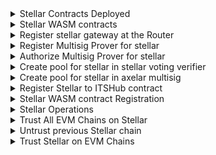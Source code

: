 <details>
<summary>Stellar Contracts Deployed</summary>

| Contract                  | TX                                                                                                          | CMD                                                                                                                                   |
| ------------------------- | ----------------------------------------------------------------------------------------------------------- | ------------------------------------------------------------------------------------------------------------------------------------- |
| `AxelarGateway`           | https://stellar.expert/explorer/testnet/tx/6f9502c78a4ee9ae7299d3ab21da3c81ddfe1a30bd87bb0c2ffb057f532af31b | `node stellar/deploy-contract.js deploy AxelarGateway --version v1.0.0 --minimum-rotation-delay 3600 --previous-signers-retention 15` |
| `AxelarOperators`         | https://stellar.expert/explorer/testnet/tx/1dcf9f86d789491bc309afbb1bf410e5ae31f57b07e1826449ef1fec76fdddde | `node stellar/deploy-contract.js deploy AxelarOperators --version v1.0.0`                                                             |
| `AxelarGasService`        | https://stellar.expert/explorer/testnet/tx/86dca8168173ca1554ceb895bfcc9e0b5265a0ea99af9bdd672919e8dd64cfb5 | `node stellar/deploy-contract.js deploy AxelarGasService --version v1.0.0`                                                            |
| `Upgrader`                | https://stellar.expert/explorer/testnet/tx/261741e64e56fe938365f651fb5c918d1d2ec172d1c148559cdfe3d31b163806 | `node stellar/deploy-contract.js deploy Upgrader --version v1.0.0`                                                                    |
| `InterchainTokenService ` | https://stellar.expert/explorer/testnet/tx/4882c685c2da6ed45945a98c9eb3251a6e5149b82d48e17e1cd46b7df4510dac | `node stellar/deploy-contract.js deploy InterchainTokenService --version v1.0.0`                                                      |
| `AxelarExample`           | https://stellar.expert/explorer/testnet/tx/faee5419b86ab4bab3bab67400b79246da6b205226a17380ddecfc5d44579c8e | `node stellar/deploy-contract.js deploy AxelarExample --wasm-path artifacts/stellar_example-v1.0.0.optimized.wasm`                    |

</details>

<details>
<summary>Stellar WASM contracts</summary>

| Contract         | TX                                                                                                      | CMD                                                                                                                                                     |
| ---------------- | ------------------------------------------------------------------------------------------------------- | ------------------------------------------------------------------------------------------------------------------------------------------------------- |
| `VotingVerifier` | https://testnet.axelarscan.io/account/axelar1a4wt84rllhuwpdvymj4tql6cugfsmdmau9ufmzcm329yx9st96eqx05uam | `node ./cosmwasm/deploy-contract.js instantiate -c VotingVerifier --fetchCodeId --instantiate2 --admin "axelar1zlr7e5qf3sz7yf890rkh9tcnu87234k6k7ytd9"` |
| `Gateway`        | https://testnet.axelarscan.io/account/axelar1h5mvyzjjara9a5jk4psayas6pg9c55llay02mmaprzmfk5r6epfqqadvs4 | `node ./cosmwasm/deploy-contract.js instantiate -c Gateway --fetchCodeId --instantiate2 --admin "axelar1zlr7e5qf3sz7yf890rkh9tcnu87234k6k7ytd9"`        |
| `MultisigProver` | https://testnet.axelarscan.io/account/axelar1cypnpcqk4zpk32stl7dutv3cdnag0q2v5a7dzfxh4jukrzxagxpqgjl5sr | `node ./cosmwasm/deploy-contract.js instantiate -c MultisigProver --fetchCodeId --instantiate2 --admin "axelar1zlr7e5qf3sz7yf890rkh9tcnu87234k6k7ytd9"` |

</details>

<details>
<summary>Register stellar gateway at the Router</summary>

```
➜  axelar-contract-deployments git:(release/2025-q1-devnet) ✗ node cosmwasm/submit-proposal.js execute \
  -c Router \
  -t "Register Gateway for stellar" \
  -d "Register Gateway address for stellar at Router contract" \
  --deposit $DEPOSIT_VALUE \
  --msg "{
    \"register_chain\": {
      \"chain\": \"stellar-2025-q1\",
      \"gateway_address\": \"$GATEWAY\",
      \"msg_id_format\": \"hex_tx_hash_and_event_index\"
      }
    }"
Encoded /cosmwasm.wasm.v1.ExecuteContractProposal: {
  "title": "Register Gateway for stellar",
  "description": "Register Gateway address for stellar at Router contract",
  "runAs": "axelar10d07y265gmmuvt4z0w9aw880jnsr700j7v9daj",
  "contract": "axelar1d9atnamjjhtc46zmzyc202llqs0rhtxnphs6mkjurekath3mkgtq7hsk93",
  "msg": {
    "register_chain": {
      "chain": "stellar-2025-q1",
      "gateway_address": "axelar1h5mvyzjjara9a5jk4psayas6pg9c55llay02mmaprzmfk5r6epfqqadvs4",
      "msg_id_format": "hex_tx_hash_and_event_index"
    }
  },
  "funds": []
}

Proceed with proposal submission? (y/n) y

Proposal submitted: 238
```

</details>

<details>
<summary>Register Multisig Prover for stellar</summary>

```
➜  axelar-contract-deployments git:(release/2025-q1-devnet) ✗ node cosmwasm/submit-proposal.js execute \
  -c Coordinator \
  -t "Register Multisig Prover for stellar" \
  -d "Register Multisig Prover address for stellar at Coordinator contract" \
  --deposit $DEPOSIT_VALUE \
  --msg "{
    \"register_prover_contract\": {
      \"chain_name\": \"stellar-2025-q1\",
      \"new_prover_addr\": \"$MULTISIG_PROVER\"
    }
  }"
Encoded /cosmwasm.wasm.v1.ExecuteContractProposal: {
  "title": "Register Multisig Prover for stellar",
  "description": "Register Multisig Prover address for stellar at Coordinator contract",
  "runAs": "axelar10d07y265gmmuvt4z0w9aw880jnsr700j7v9daj",
  "contract": "axelar1rwy79m8u76q2pm3lrxednlgtqjd8439l7hmctdxvjsv2shsu9meq8ntlvx",
  "msg": {
    "register_prover_contract": {
      "chain_name": "stellar-2025-q1",
      "new_prover_addr": "axelar1cypnpcqk4zpk32stl7dutv3cdnag0q2v5a7dzfxh4jukrzxagxpqgjl5sr"
    }
  },
  "funds": []
}

Proceed with proposal submission? (y/n) y

Proposal submitted: 239
```

</details>

<details>
<summary>Authorize Multisig Prover for stellar</summary>

```
➜  axelar-contract-deployments git:(release/2025-q1-devnet) ✗ node cosmwasm/submit-proposal.js execute \
  -c Multisig \
  -t "Authorize Multisig Prover for stellar" \
  -d "Authorize Multisig Prover address for stellar at Multisig contract" \
  --deposit $DEPOSIT_VALUE \
  --msg "{
    \"authorize_callers\": {
      \"contracts\": {
        \"$MULTISIG_PROVER\": \"stellar-2025-q1\"
      }
    }
  }"
Encoded /cosmwasm.wasm.v1.ExecuteContractProposal: {
  "title": "Authorize Multisig Prover for stellar",
  "description": "Authorize Multisig Prover address for stellar at Multisig contract",
  "runAs": "axelar10d07y265gmmuvt4z0w9aw880jnsr700j7v9daj",
  "contract": "axelar14a4ar5jh7ue4wg28jwsspf23r8k68j7g5d6d3fsttrhp42ajn4xq6zayy5",
  "msg": {
    "authorize_callers": {
      "contracts": {
        "axelar1cypnpcqk4zpk32stl7dutv3cdnag0q2v5a7dzfxh4jukrzxagxpqgjl5sr": "stellar-2025-q1"
      }
    }
  },
  "funds": []
}

Proceed with proposal submission? (y/n) y

Proposal submitted: 240
```

</details>

<details>
<summary>Create pool for stellar in stellar voting verifier</summary>

```
➜  axelar-contract-deployments git:(release/2025-q1-devnet) ✗ node cosmwasm/submit-proposal.js execute \
  -c Rewards \
  -t "Create pool for stellar in stellar voting verifier" \
  -d "Create pool for stellar in stellar voting verifier" \
  --deposit $DEPOSIT_VALUE \
  --msg "{
    \"create_pool\": {
      \"params\": {
        \"epoch_duration\": \"100\",
        \"participation_threshold\": [\"7\", \"10\"],
        \"rewards_per_epoch\": \"100\"
      },
      \"pool_id\": {
        \"chain_name\": \"stellar-2025-q1\",
        \"contract\": \"$VOTING_VERIFIER\"
      }
    }
  }"
Encoded /cosmwasm.wasm.v1.ExecuteContractProposal: {
  "title": "Create pool for stellar in stellar voting verifier",
  "description": "Create pool for stellar in stellar voting verifier",
  "runAs": "axelar10d07y265gmmuvt4z0w9aw880jnsr700j7v9daj",
  "contract": "axelar1harq5xe68lzl2kx4e5ch4k8840cgqnry567g0fgw7vt2atcuugrqfa7j5z",
  "msg": {
    "create_pool": {
      "params": {
        "epoch_duration": "14845",
        "participation_threshold": [
          "7",
          "10"
        ],
        "rewards_per_epoch": "100"
      },
      "pool_id": {
        "chain_name": "stellar-2025-q1",
        "contract": "axelar1a4wt84rllhuwpdvymj4tql6cugfsmdmau9ufmzcm329yx9st96eqx05uam"
      }
    }
  },
  "funds": []
}

Proceed with proposal submission? (y/n) y

Proposal submitted: 241
```

</details>

<details>
<summary>Create pool for stellar in axelar multisig</summary>

```
➜  axelar-contract-deployments git:(release/2025-q1-devnet) ✗ node cosmwasm/submit-proposal.js execute \
  -c Rewards \
  -t "Create pool for stellar in axelar multisig" \
  -d "Create pool for stellar in axelar multisig" \
  --deposit $DEPOSIT_VALUE \
  --msg "{
    \"create_pool\": {
      \"params\": {
        \"epoch_duration\": \"100\",
        \"participation_threshold\": [\"7\", \"10\"],
        \"rewards_per_epoch\": \"100\"
      },
      \"pool_id\": {
        \"chain_name\": \"stellar-2025-q1\",
        \"contract\": \"$MULTISIG\"
      }
    }
  }"
Encoded /cosmwasm.wasm.v1.ExecuteContractProposal: {
  "title": "Create pool for stellar in axelar multisig",
  "description": "Create pool for stellar in axelar multisig",
  "runAs": "axelar10d07y265gmmuvt4z0w9aw880jnsr700j7v9daj",
  "contract": "axelar1harq5xe68lzl2kx4e5ch4k8840cgqnry567g0fgw7vt2atcuugrqfa7j5z",
  "msg": {
    "create_pool": {
      "params": {
        "epoch_duration": "14845",
        "participation_threshold": [
          "7",
          "10"
        ],
        "rewards_per_epoch": "100"
      },
      "pool_id": {
        "chain_name": "stellar-2025-q1",
        "contract": "axelar14a4ar5jh7ue4wg28jwsspf23r8k68j7g5d6d3fsttrhp42ajn4xq6zayy5"
      }
    }
  },
  "funds": []
}

Proceed with proposal submission? (y/n) y

Proposal submitted: 242
```

</details>

<details>
<summary>Register Stellar to ITSHub contract</summary>

```
➜  axelar-contract-deployments git:(release/2025-q1-devnet) ✗ node cosmwasm/submit-proposal.js \
    its-hub-register-chains $CHAIN \
    -t "Register $CHAIN on ITS Hub" \
    -d "Register $CHAIN on ITS Hub" \
    --deposit $DEPOSIT_VALUE
Encoded /cosmwasm.wasm.v1.ExecuteContractProposal: {
  "title": "Register stellar-2025-q1 on ITS Hub",
  "description": "Register stellar-2025-q1 on ITS Hub",
  "runAs": "axelar10d07y265gmmuvt4z0w9aw880jnsr700j7v9daj",
  "contract": "axelar1aqcj54lzz0rk22gvqgcn8fr5tx4rzwdv5wv5j9dmnacgefvd7wzsy2j2mr",
  "msg": {
    "register_chains": {
      "chains": [
        {
          "chain": "stellar-2025-q1",
          "its_edge_contract": "CCXT3EAQ7GPQTJWENU62SIFBQ3D4JMNQSB77KRPTGBJ7ZWBYESZQBZRK",
          "truncation": {
            "max_uint": "170141183460469231731687303715884105727",
            "max_decimals_when_truncating": 255
          }
        }
      ]
    }
  },
  "funds": []
}

Proceed with proposal submission? (y/n) y

Proposal submitted: 243

https://testnet.axelarscan.io/proposal/243
```

</details>

<details>
<summary>Stellar WASM contract Registration</summary>

| Operation                     | TX                                                                                                 | CMD                                                                                                             |
| ----------------------------- | -------------------------------------------------------------------------------------------------- | --------------------------------------------------------------------------------------------------------------- |
| `Create genesis verifier set` | https://stagenet.axelarscan.io/tx/C60A4A5A1A31D047B75D24C7A3017C682F4D3D349DB54FD7015A72FD30F7A40B | `axd tx wasm execute $MULTISIG_PROVER '"update_verifier_set"' --from amplifier --gas auto --gas-adjustment 1.2` |

</details>

<details>
<summary>Stellar Operations</summary>

| Ops             | TX                                                                                                          | CMD                              |
| --------------- | ----------------------------------------------------------------------------------------------------------- | -------------------------------- |
| `Rotate Signer` | https://stellar.expert/explorer/testnet/tx/1826e00ce3856e9b25711d9168a4d43f4149b4f551d7b0a96ac961de2194f842 | `node stellar/gateway.js rotate` |

</details>

<details>
<summary>Trust All EVM Chains on Stellar</summary>

```
node stellar/its.js add-trusted-chains all
Wallet address: GBP4FSAOFV5O72AB3YQRDCYVD47W4N7KQK3OJODXSU3OBPNGKX4SQTJ3

Wallet balances: 9962.4203987 XLM

Wallet sequence: 2418066587705

Proceed with action addTrustedChains (y/n) y

Missing InterchainTokenService edge contract for chain: Centrifuge

Missing InterchainTokenService edge contract for chain: Hedera

set_trusted_chain: ethereum-sepolia

Is trusted chain tx: a0bc647315a843c4225baa400edcfef47aee12f2cb348ffe33ec0d9ed9d515f3

set_trusted_chain tx: 4a7ef3d5db1fdd2143e76d00057d422064ff160d45de59eeedc228d90e175064

Successfully added trusted chain: ethereum-sepolia

set_trusted_chain: Avalanche

Is trusted chain tx: f02077dadc52e8edcd57d0edebc1217d46fe8806f64bde90b8b9bac98350cc9d

set_trusted_chain tx: 893691c04ae6d51496fb7fc75f9c73c429e30ea24b7a896124eb38f4c3f7bda4

Successfully added trusted chain: Avalanche

set_trusted_chain: Fantom

Is trusted chain tx: 796567cad33d7c0b4b6909b6c6837501e7cba833aad2b8022a3b3e15b6a59a10

set_trusted_chain tx: 6989c39a84974016f9c72ee705d584db8663549e7e55f583a8d54c5c16f0dd5d

Successfully added trusted chain: Fantom

set_trusted_chain: Moonbeam

Is trusted chain tx: 28fd48f7bcf2ac7ff21a3acb539f80a1bbfd37949627272e812c4ee1fd3bade3

set_trusted_chain tx: f239c40b4fefa9235b9b15c90500bd94c5ee28a4614631e6db4eb0d257be95b4

Successfully added trusted chain: Moonbeam

set_trusted_chain: binance

Is trusted chain tx: 941b88f181c806a3af426e9dd691bee6f9e2f82980d9a9a8b1d78d037056c2ff

set_trusted_chain tx: 38fe2ebef696e0686d0204d8b70f7d810686d2cd8900f72f8692d6332fbf7040

Successfully added trusted chain: binance

set_trusted_chain: celo

Is trusted chain tx: efe441c5c66c4effe00f9599452769dce99b94b6d057142236038d5eca99023c

set_trusted_chain tx: 986f49358a6628646be49803d728723ab1b761fbe26d17bd89791173ebe7cca0

Successfully added trusted chain: celo

set_trusted_chain: kava

Is trusted chain tx: 13c317c22acabcf4f2787cbe3c386d8dfe674ef705a8fdefef2be4a90f553599

set_trusted_chain tx: cf8bc5afaf4e3b274713e8c756c5b3d19ece561abfaeedf3bb884eaff73a1bcf

Successfully added trusted chain: kava

set_trusted_chain: filecoin-2

Is trusted chain tx: 9a941b6927f674fa2d5d2884cefd88559b29776199a5d1b4e9e7010e75559739

set_trusted_chain tx: 667fa72e65d2f285d55e09462cccd2a7f949e2a8007b10c6d0f225332ce0f57c

Successfully added trusted chain: filecoin-2

set_trusted_chain: scroll

Is trusted chain tx: b35549b6968c68c5ae99b1cfa1898ad8e4f4236a46d25e2217f6adb32a2b570c

set_trusted_chain tx: 93d0d141ef98a28ba651fb9b2bfdd0293a486caa7a215d86395621b74ce772d3

Successfully added trusted chain: scroll

set_trusted_chain: immutable

Is trusted chain tx: e5951b7ff7f92f683c6e117bc04bdd0c199fde8f38bea6fd8bfaae36a69b7c72

set_trusted_chain tx: f78177aa475cfa0443ee09372852d2dd658b62ca98b0db9affc266729daddecc

Successfully added trusted chain: immutable

set_trusted_chain: arbitrum-sepolia

Is trusted chain tx: ca22894b0106e7199e4a26c8a5ac22eca6372b8eae71ff5396c3aaa873dcca2d

set_trusted_chain tx: 04558755b936ecef865385d2834fd24d04ef95ef0884c74531f5505ff5b0f2d3

Successfully added trusted chain: arbitrum-sepolia

set_trusted_chain: fraxtal

Is trusted chain tx: be8d2af620a65ba4eac9e190b2da26275468648b4c572990364f7f3a1f621fc5

set_trusted_chain tx: d680e426e11a8a465ac42dead2b26547737742f9e576af4e9ae293a1b6c62779

Successfully added trusted chain: fraxtal

set_trusted_chain: optimism-sepolia

Is trusted chain tx: 55dd87eb8553624be61c44be7ef98dc3c525e99933c0b1251420eec546ef45a7

set_trusted_chain tx: 56ddd3a48d7046a3ce2b85a096ba59054d66966fca069765d1cf7d963217cd92

Successfully added trusted chain: optimism-sepolia

set_trusted_chain: base-sepolia

Is trusted chain tx: c451e9387113e8b6c8942ac0e6e72df72befde4da22d99a800695edd553c5fdf

set_trusted_chain tx: 8578b4d13b9a5616db6ecc58a41520d1df5165bdf9a98cbd055f171248396ad1

Successfully added trusted chain: base-sepolia

set_trusted_chain: blast-sepolia

Is trusted chain tx: d2e75b148c9509291ede65aaec4a2009a92c3211fdc9b33d4abb7a7e474b1aea

set_trusted_chain tx: 69fd80412375233b8ebdfa151d18282cc173404060b15643a4e8cba67021ce6f

Successfully added trusted chain: blast-sepolia

set_trusted_chain: mantle-sepolia

Is trusted chain tx: 353d18bb0b7251c07a4371b47f138ac0f83cf4304244fd5a8a0297638848f89d

set_trusted_chain tx: 724b7f78564f5ae6315b80d710617fb6602da9d6d130c18e7093cd361500cf97

Successfully added trusted chain: mantle-sepolia

set_trusted_chain: polygon-sepolia

Is trusted chain tx: 5a0fd4f4e993677af40da2812690811e491614b854ffe161dbb88ea3aaad6f90

set_trusted_chain tx: a214c7326fa7a18256f27d86d0aca5913a3d46d1ef1cbebb42a368ad17b8ce29

Successfully added trusted chain: polygon-sepolia

set_trusted_chain: linea-sepolia

Is trusted chain tx: 9a3f6d5ef3265618be52402ab67ce9a43dbd54a6f051fcb962e520c859764f4b

set_trusted_chain tx: 421e12889fdc907725378b31fa61f3a9845af72e565354a8dea6801f72ff4156

Successfully added trusted chain: linea-sepolia

set_trusted_chain: flow

Is trusted chain tx: 382a072f3a47536c43e6393fb3f79d9630dcaf4ba1af0a0b3b492aa9b698657a

Successfully added trusted chain: flow

set_trusted_chain: sui

Is trusted chain tx: 9bd4ee16cffa41f14f2ae0f97db6dfcf529d39b2a3390ea601f515a3237fd990

set_trusted_chain tx: 084576b1420dd1e56589002af9926800cca76840535811576a9529fb53e22eb0

Successfully added trusted chain: sui

set_trusted_chain: xrpl-evm-test-1

Is trusted chain tx: 4534c686cad9dcafebbce45c67d3e3bbcace4aac291ae9bb10a288a8e90d8f4e

set_trusted_chain tx: 64891a8ffcaeefb9550079afa8e901b5d4c65302cffef113a2b9fbf7b41b7ac0

Successfully added trusted chain: xrpl-evm-test-1

set_trusted_chain: xrpl-evm

Is trusted chain tx: 15d29606b0cf20e1f775bd14b42b77e0c2756483d904a3b28ad6ba46036ca3a4

set_trusted_chain tx: 4def86798a6cd54b84462ae83c513c1bd75949fe0a4e4db3878925db4896eea1

Successfully added trusted chain: xrpl-evm

set_trusted_chain: stellar-2024-q4

Is trusted chain tx: d3539289d6c9294669a69f8475850b5e43bb486a9fc8271be8addfe02a0ffbf3

set_trusted_chain tx: 41907dfef3e14dec66e9913d1f4bab11a53f89457f5def7202658fd96ae8e6af

Successfully added trusted chain: stellar-2024-q4

set_trusted_chain: stellar-2025-q1

Is trusted chain tx: f5d708fba20a35896a308a2b041f27acd0135206d3917d610fee3b6fa7f29f59

set_trusted_chain tx: 10c362311b49c7b213e926b115e0f48416177f916619347e9e70dfb23d3760e9

Successfully added trusted chain: stellar-2025-q1
```

</details>

<details>
<summary>Untrust previous Stellar chain</summary>

```
node stellar/its.js remove-trusted-chains stellar-2024-q4
Wallet address: GBP4FSAOFV5O72AB3YQRDCYVD47W4N7KQK3OJODXSU3OBPNGKX4SQTJ3

Wallet balances: 9955.3214594 XLM

Wallet sequence: 2418066587795

Proceed with action removeTrustedChains (y/n) y

remove_trusted_chain: stellar-2024-q4

Is trusted chain tx: 7a88abbe3647e1f35df9b0bc7877c27d2ab5dfafe9efac1edf11950eadf37651

remove_trusted_chain tx: 9e34e88cc6c8ea6a83865e16e37502191aa74f9a9feadf74784d8235305aa6af

Successfully removed trusted chain: stellar-2024-q4
```

</details>

<details>
<summary>Trust Stellar on EVM Chains </summary>

Completed

</details>
